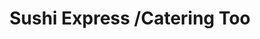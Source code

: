 ---
layout: place
title: "Sushi Express /Catering Too"
permalink: /florida/miami/sushi-express-catering-too.html
stateAbbr: FL
stateName: Florida
cityName: Miami
place_id: ChIJD2vY1IC52YgRPdo7UQlsUqY
photos:
  - name: >-
      places/ChIJD2vY1IC52YgRPdo7UQlsUqY/photos/AeeoHcJknsAakAuSNGS8RfurDEHRextxzKR53vczNUVLQfYtbJjvmLF44rvbW-Em-BFus1to3Z2E63qdCm9xJM833XJeZGi0gZZDkuixOAzt7rLjm-lJigmRZ6I9ZsweJSUg11PIBAeGsnd99U3G8e7LKsAZ00uS6VKZMv5TOF5zkQ-W90B2SVbbrhGjDo9L6Owl5noRwrdZLjPoF7vQ38pSw9kitB3FaQBQVXRg_DUF157eaZS1Pz1GRoOROWKnHAs44RypcT_xLLpGZ3ieeZBxchuthv1PSwcRJpyjW2XTWqoapw
    widthPx: 2078
    heightPx: 4192
    authorAttributions:
      - displayName: Sushi Express /Catering Too
        uri: https://maps.google.com/maps/contrib/110687301385861047814
        photoUri: >-
          https://lh3.googleusercontent.com/a-/ALV-UjU88KotBJecuyr48SGuVaa_An41rveA7IWt3VtIWe5fsKV-rPPv=s100-p-k-no-mo
    flagContentUri: >-
      https://www.google.com/local/imagery/report/?cb_client=maps_api_places.places_api&image_key=!1e10!2sAF1QipPTHLLWEw5kEYSKbHBYcYHEOuZ0aO9167YkZwyu&hl=en-US
    googleMapsUri: >-
      https://www.google.com/maps/place//data=!3m4!1e2!3m2!1sAF1QipPTHLLWEw5kEYSKbHBYcYHEOuZ0aO9167YkZwyu!2e10!4m2!3m1!1s0x88d9b980d4d86b0f:0xa6526c09513bda3d
  - name: >-
      places/ChIJD2vY1IC52YgRPdo7UQlsUqY/photos/AeeoHcJc-5iH5eGdI1ZHDUV9QGzbogVwqkKn_m68gbcbSOdwZy4ID09MdjgJfeGG_N8Wg_BCLnfLuQlfFBkQ8YwuOcNqWJmhnQt96K7mRj7P1l2Fz8wvIzRyRjOvMLHenqjTLcz3-rwO6nuoP675eAUlmbldp8FqG55-7cp0t-rQ9wPl5W-LSG7MmdIGHLPHEmLwzdBYCBk8qyoe-L_YPYNwvOYjXxWyATJUmurqFkJTckV_1CzVUJWxmmewtgmejDD9IgBo18TxqQjYmdF9LjNCvfiVrsVNyKmpVAY4D7wi9g5Eyw
    widthPx: 974
    heightPx: 647
    authorAttributions:
      - displayName: Sushi Express /Catering Too
        uri: https://maps.google.com/maps/contrib/110687301385861047814
        photoUri: >-
          https://lh3.googleusercontent.com/a-/ALV-UjU88KotBJecuyr48SGuVaa_An41rveA7IWt3VtIWe5fsKV-rPPv=s100-p-k-no-mo
    flagContentUri: >-
      https://www.google.com/local/imagery/report/?cb_client=maps_api_places.places_api&image_key=!1e10!2sAF1QipPwYlhKx9Z46ScmywYl870zQr-YELwGI3t7KRI9&hl=en-US
    googleMapsUri: >-
      https://www.google.com/maps/place//data=!3m4!1e2!3m2!1sAF1QipPwYlhKx9Z46ScmywYl870zQr-YELwGI3t7KRI9!2e10!4m2!3m1!1s0x88d9b980d4d86b0f:0xa6526c09513bda3d
  - name: >-
      places/ChIJD2vY1IC52YgRPdo7UQlsUqY/photos/AeeoHcJTYRzumuR8WoL0Z7CxHza978rdx6nazdj9t6_diQCpT5wFJjNOdKpYhNhmHzLnq8pvLxIdNw_ezTc3rsqGH6jgX8z2p2lrv_NyQ8f3LsejCy3_qpl171TJyUIz8AR-Cp45kWZ74fUt_GgNBVW5zOnuDoDFB13PHzxkakio8KUfpm92jsGrwZeT9AYa0nHQADQ_EZWVBlmZn1vzBVBmrO18M-qAhEQ8YaGt1ulkZzWGpdWkLCrWGKkVJ5-JjHGa33ZoIqBa6JhCgiqLohNJdwg9qZrAU-MOdoJ2QMmTkI6xqA
    widthPx: 2000
    heightPx: 1122
    authorAttributions:
      - displayName: Sushi Express /Catering Too
        uri: https://maps.google.com/maps/contrib/110687301385861047814
        photoUri: >-
          https://lh3.googleusercontent.com/a-/ALV-UjU88KotBJecuyr48SGuVaa_An41rveA7IWt3VtIWe5fsKV-rPPv=s100-p-k-no-mo
    flagContentUri: >-
      https://www.google.com/local/imagery/report/?cb_client=maps_api_places.places_api&image_key=!1e10!2sAF1QipNu4FGY8WXiic7zmsdRWmDV3mPyw0pSMY5I6GMl&hl=en-US
    googleMapsUri: >-
      https://www.google.com/maps/place//data=!3m4!1e2!3m2!1sAF1QipNu4FGY8WXiic7zmsdRWmDV3mPyw0pSMY5I6GMl!2e10!4m2!3m1!1s0x88d9b980d4d86b0f:0xa6526c09513bda3d
  - name: >-
      places/ChIJD2vY1IC52YgRPdo7UQlsUqY/photos/AeeoHcIWneEc_w2RzeMFsJmJxGK2Ei9OSne0AGRPDdggJEeo3jMu0pIkeTMdS08nll-AzuEYIPpl5wN5FpcgM_9z7E5jQDE8__OhtGSQabX6gEeeQxb_imoNmJsPYHUdstEYbLpwz5z09xe1QaDDEM7hZyf4OyOaRxtZMSK91BTFnzSTrSm28RzwEgZlqgeySWvOwCaMtQHDlLVW6Y79WVnUfBmAt5e8WM69kNMTtIrYthjsJLK4mN2-koBipuZO8qcBAxox8IRsckKG87vCAws65W4tphABKuShP-myUrYLsZEGag
    widthPx: 3974
    heightPx: 3116
    authorAttributions:
      - displayName: Sushi Express /Catering Too
        uri: https://maps.google.com/maps/contrib/110687301385861047814
        photoUri: >-
          https://lh3.googleusercontent.com/a-/ALV-UjU88KotBJecuyr48SGuVaa_An41rveA7IWt3VtIWe5fsKV-rPPv=s100-p-k-no-mo
    flagContentUri: >-
      https://www.google.com/local/imagery/report/?cb_client=maps_api_places.places_api&image_key=!1e10!2sAF1QipNvSMRJFXTWuLPdJiRz0mAQGpsC99zPozK0AvgX&hl=en-US
    googleMapsUri: >-
      https://www.google.com/maps/place//data=!3m4!1e2!3m2!1sAF1QipNvSMRJFXTWuLPdJiRz0mAQGpsC99zPozK0AvgX!2e10!4m2!3m1!1s0x88d9b980d4d86b0f:0xa6526c09513bda3d
  - name: >-
      places/ChIJD2vY1IC52YgRPdo7UQlsUqY/photos/AeeoHcKeXVyCjTRzHcAjcxc7ei_FvmGRMOus8CqMOJvrWZNSjZP_nh-cpKlN_UtyHpPuIyPmHNjEjCwnhCEAIHr9zXEpxdqI3CXhA2tW4Ioua0TvtXjc2uRZWCLupkxunKnWxj8VOPIq8iHqgz-BKe0Z6xxOxksnakEINuHAg84lse-ZcJduNqcwzkyv9vOvbpMpvLlmHb3onN6m8qbY9RUgKzl9SilKK8LtC848R7auGWTDfOwNYFcEZNHvJFo8nrZ929HJdKAtG01Xo5DvLS1IKK2GY3MOnr1-4L5fPBUbVUI34A
    widthPx: 2000
    heightPx: 1122
    authorAttributions:
      - displayName: Sushi Express /Catering Too
        uri: https://maps.google.com/maps/contrib/110687301385861047814
        photoUri: >-
          https://lh3.googleusercontent.com/a-/ALV-UjU88KotBJecuyr48SGuVaa_An41rveA7IWt3VtIWe5fsKV-rPPv=s100-p-k-no-mo
    flagContentUri: >-
      https://www.google.com/local/imagery/report/?cb_client=maps_api_places.places_api&image_key=!1e10!2sAF1QipPYBmDXSrDdj9ww5VORyYWfd2Hhfwl54MEFRlHN&hl=en-US
    googleMapsUri: >-
      https://www.google.com/maps/place//data=!3m4!1e2!3m2!1sAF1QipPYBmDXSrDdj9ww5VORyYWfd2Hhfwl54MEFRlHN!2e10!4m2!3m1!1s0x88d9b980d4d86b0f:0xa6526c09513bda3d
  - name: >-
      places/ChIJD2vY1IC52YgRPdo7UQlsUqY/photos/AeeoHcJTeAK2z-zLbjZcjUlrTMq1uvwYI-r57vixIx9t6HV8cbwv2WXFTzOmCNx8QsTH3GGBur9LYOSCwJdRuktSA55K2gyft8wyV6syNY0-mz-7Zjtl5O7bpfQfjP7zbKthuvavMjsKCXRPHUjDnbJwnIYcdmIU-RTtJwWsmCW5tksQTlwsJpJ6pFFODtYV23iE2ex00P7Oa_rP442RNQsZFIOhlBV0XBflJUW8JsqKkRi0bePzxcz3G_5X_3sSLj8K811JsgJqLWPsAj-bF1jGwGuBADVtddz0LRINVqtfPOipRg
    widthPx: 1080
    heightPx: 842
    authorAttributions:
      - displayName: Sushi Express /Catering Too
        uri: https://maps.google.com/maps/contrib/110687301385861047814
        photoUri: >-
          https://lh3.googleusercontent.com/a-/ALV-UjU88KotBJecuyr48SGuVaa_An41rveA7IWt3VtIWe5fsKV-rPPv=s100-p-k-no-mo
    flagContentUri: >-
      https://www.google.com/local/imagery/report/?cb_client=maps_api_places.places_api&image_key=!1e10!2sAF1QipPud8bZoKgCBCNoqxlE0zsNmVZXV7Bi3UO4WgRa&hl=en-US
    googleMapsUri: >-
      https://www.google.com/maps/place//data=!3m4!1e2!3m2!1sAF1QipPud8bZoKgCBCNoqxlE0zsNmVZXV7Bi3UO4WgRa!2e10!4m2!3m1!1s0x88d9b980d4d86b0f:0xa6526c09513bda3d
  - name: >-
      places/ChIJD2vY1IC52YgRPdo7UQlsUqY/photos/AeeoHcKFhzVUw-wdm9fD2igTZKAouyb_pQ7IN0ijoBEorDkuavXmwkCE4LDbXJ_1QdJwKFl_BSackcHUfcIGs4-ZrvG9duQ2qxscWcoP97ch-XXp7ENvFTe9y8taNKAfAakM2_zKbQA-qoJQJ9EdPDPWbpITvJ_9Xm1Td4d-SN1FV4ByI4fqq3il7XZm60-YnpxFAHSBhSfeXHESCWB-94iVV_q87xo8Ye9wnAx4dYC5Pq2tdARt4TqT8prsCIffPMugaRUnjkgtpU1BNcX80JaLJnFAHU05bl1m7x8c8tzVcIn1AQ
    widthPx: 4377
    heightPx: 3102
    authorAttributions:
      - displayName: Sushi Express /Catering Too
        uri: https://maps.google.com/maps/contrib/110687301385861047814
        photoUri: >-
          https://lh3.googleusercontent.com/a-/ALV-UjU88KotBJecuyr48SGuVaa_An41rveA7IWt3VtIWe5fsKV-rPPv=s100-p-k-no-mo
    flagContentUri: >-
      https://www.google.com/local/imagery/report/?cb_client=maps_api_places.places_api&image_key=!1e10!2sAF1QipPZLsF8k0NWIvDj7B3FdPUe8l-kKmX1yCIKd58O&hl=en-US
    googleMapsUri: >-
      https://www.google.com/maps/place//data=!3m4!1e2!3m2!1sAF1QipPZLsF8k0NWIvDj7B3FdPUe8l-kKmX1yCIKd58O!2e10!4m2!3m1!1s0x88d9b980d4d86b0f:0xa6526c09513bda3d
  - name: >-
      places/ChIJD2vY1IC52YgRPdo7UQlsUqY/photos/AeeoHcJLCVMJ4CmtG340OXOXD3MCkhSI1Nwzrm2wgb2Ig7qfLiScGg2mOOaVYswfwxJ5p1LiLWhC-ywZIbYwGq3LJPt3J6A909o7eJZDiU2V8OvCpZkoNjGDdh1eHAk50B-nPGBwllxoN5mj3t3EB9W4dlbBle5XOnBvRi5fRmlYP5YagGV0GRdtnFHHsLHa8a7SmypU7_E8sf-Kptn9Qyhe8zjBm7U2byNAo_vXvUVbPsArpQK2c1y-LMAMu2i4hvKAj4JfqssiuMXW3xBEMzFc32pL1Pi550y5l5fX-dM7r59vRg
    widthPx: 1080
    heightPx: 773
    authorAttributions:
      - displayName: Sushi Express /Catering Too
        uri: https://maps.google.com/maps/contrib/110687301385861047814
        photoUri: >-
          https://lh3.googleusercontent.com/a-/ALV-UjU88KotBJecuyr48SGuVaa_An41rveA7IWt3VtIWe5fsKV-rPPv=s100-p-k-no-mo
    flagContentUri: >-
      https://www.google.com/local/imagery/report/?cb_client=maps_api_places.places_api&image_key=!1e10!2sAF1QipN0XuZoWGa1YFfPB_JwRwHrc5lrQNJBb5GJU_Mc&hl=en-US
    googleMapsUri: >-
      https://www.google.com/maps/place//data=!3m4!1e2!3m2!1sAF1QipN0XuZoWGa1YFfPB_JwRwHrc5lrQNJBb5GJU_Mc!2e10!4m2!3m1!1s0x88d9b980d4d86b0f:0xa6526c09513bda3d
  - name: >-
      places/ChIJD2vY1IC52YgRPdo7UQlsUqY/photos/AeeoHcJyQmNTOun19juVl6QD38XafcG0qgK2q3x-wWjc_UdK9WpsJIIzgEqpCJE5q1P6bTuCgJd6Gq0rlLNIWnoqqrEwh28z6ppjADRJIuSAcwU6c4WjeK7LQjytMRWkOwWUyeA6ffwUYcr2kF3klRVt5B4nxmJP4eL3o46m8nztcFLLHpRsvdmOYYVn48JCuCNzfe9zQc4OioEoW929T7b7oUmXblh2hdFsSFgNc9T0zWv9WWIr5fJPlMYcDBmR3g2G8TTmzXtkODVOUJuMlB7HjPVPlNgVHzUtfBglaidKxsvUqA
    widthPx: 2582
    heightPx: 2863
    authorAttributions:
      - displayName: Sushi Express /Catering Too
        uri: https://maps.google.com/maps/contrib/110687301385861047814
        photoUri: >-
          https://lh3.googleusercontent.com/a-/ALV-UjU88KotBJecuyr48SGuVaa_An41rveA7IWt3VtIWe5fsKV-rPPv=s100-p-k-no-mo
    flagContentUri: >-
      https://www.google.com/local/imagery/report/?cb_client=maps_api_places.places_api&image_key=!1e10!2sAF1QipMT4TWJVdMAA4FB3PCG9G1LnbmVvmycIAE6DOII&hl=en-US
    googleMapsUri: >-
      https://www.google.com/maps/place//data=!3m4!1e2!3m2!1sAF1QipMT4TWJVdMAA4FB3PCG9G1LnbmVvmycIAE6DOII!2e10!4m2!3m1!1s0x88d9b980d4d86b0f:0xa6526c09513bda3d
  - name: >-
      places/ChIJD2vY1IC52YgRPdo7UQlsUqY/photos/AeeoHcIlzN7U52aMLyGTvpvEwpYA6TPjehNZQ5Vvj79mnRYuwdQTwnewPJ7-iduNpqsd62U-H1quJ9lJSuQ6FRaSVEjNXwem7ldqy8OAZL5Vyn3nuUfyGPobionJAE0P1OzQ9rxc7x4WlL8NGWUJ-nVKOvILCwh_D_2gwJ-lasRJqctm4vgvIk3HDWVY8JJFU5I6uRxRcfOCCkjgqUC99c8GWHB1xd6IicmyWrsnL0gPhTxel-0topIS1hreomPB6Z9ULHw2x__gZ4mHRuQiSTJFsnnToAWwLUH6Cstsq2Md_SPalg
    widthPx: 3541
    heightPx: 2683
    authorAttributions:
      - displayName: Sushi Express /Catering Too
        uri: https://maps.google.com/maps/contrib/110687301385861047814
        photoUri: >-
          https://lh3.googleusercontent.com/a-/ALV-UjU88KotBJecuyr48SGuVaa_An41rveA7IWt3VtIWe5fsKV-rPPv=s100-p-k-no-mo
    flagContentUri: >-
      https://www.google.com/local/imagery/report/?cb_client=maps_api_places.places_api&image_key=!1e10!2sAF1QipP8au-IZ1iPvuquF6mpSgTuRiFsuSWzy4eLfhg2&hl=en-US
    googleMapsUri: >-
      https://www.google.com/maps/place//data=!3m4!1e2!3m2!1sAF1QipP8au-IZ1iPvuquF6mpSgTuRiFsuSWzy4eLfhg2!2e10!4m2!3m1!1s0x88d9b980d4d86b0f:0xa6526c09513bda3d
address: 3995 NW 25th St, Miami, FL 33142, USA
street: 3995 NW 25th St
city: Miami
state: FL
zip: '33142'
country: USA
neighborhood: null
latitude: '25.798811'
longitude: '-80.261521'
accessibility_options:
  wheelchairAccessibleParking: true
  wheelchairAccessibleEntrance: true
business_status: OPERATIONAL
name: Sushi Express /Catering Too
google_maps_links:
  directionsUri: >-
    https://www.google.com/maps/dir//''/data=!4m7!4m6!1m1!4e2!1m2!1m1!1s0x88d9b980d4d86b0f:0xa6526c09513bda3d!3e0
  placeUri: https://maps.google.com/?cid=11984760345659693629
  writeAReviewUri: >-
    https://www.google.com/maps/place//data=!4m3!3m2!1s0x88d9b980d4d86b0f:0xa6526c09513bda3d!12e1
  reviewsUri: >-
    https://www.google.com/maps/place//data=!4m4!3m3!1s0x88d9b980d4d86b0f:0xa6526c09513bda3d!9m1!1b1
  photosUri: >-
    https://www.google.com/maps/place//data=!4m3!3m2!1s0x88d9b980d4d86b0f:0xa6526c09513bda3d!10e5
primary_type: Sushi Restaurant
opening_hours:
  regular: null
  current: null
secondary_opening_hours:
  regular:
    weekdayDescriptions: null
    type: null
  current:
    weekdayDescriptions: null
    type: null
phone: null
price_level: null
price_range: null
rating: null
rating_count: 0
website: null
description: null
reviews: null
parking_options: null
payment_options: null
allow_dogs: null
curbside_pickup: null
delivery: null
dine_in: null
good_for_children: null
good_for_groups: null
good_for_sports: null
live_music: null
menu_for_children: null
outdoor_seating: null
reservable: null
restroom: null
serves_beer: null
serves_breakfast: null
serves_brunch: null
serves_cocktails: null
serves_coffee: null
serves_dinner: null
serves_dessert: null
serves_lunch: null
serves_vegetarian_food: null
serves_wine: null
takeout: null
slug: Sushi-Express-Catering-Too

---